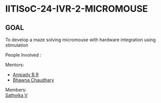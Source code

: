 # IITISoC-24-IVR-2-MICROMOUSE

## GOAL
To develop a maze solving micromouse with hardware integration using stimulation

People Involved : 

Mentors:
- [Ampady B R](https://github.com/ampady06)
- [Bhawna Chaudhary](https://github.com/WebWizard104)

Members:
<br>
[Sathvika V](https://github.com/sathvika1128)
